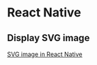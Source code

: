 # React Native   

## Display SVG image   
[SVG image in React Native](https://www.youtube.com/watch?v=d1YFH3ifw2A)   

